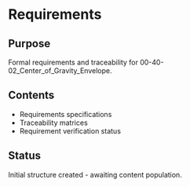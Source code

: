 # Requirements

## Purpose
Formal requirements and traceability for 00-40-02_Center_of_Gravity_Envelope.

## Contents
- Requirements specifications
- Traceability matrices
- Requirement verification status

## Status
Initial structure created - awaiting content population.
